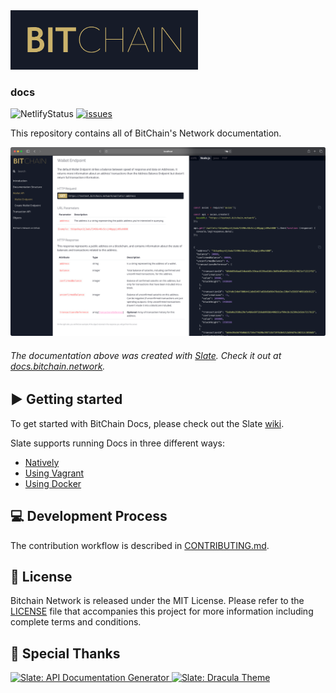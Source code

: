 <img alt="Logo" src=".github/assets/bitchain_logo.png" width="300px">

### docs

![NetlifyStatus](https://api.netlify.com/api/v1/badges/bae9e243-2e30-476e-92f6-c7dfcfe6a705/deploy-status)
[![issues](https://img.shields.io/github/issues/bitchain/docs?color=%230E1E25)](https://github.com/bitchain/docs/issues)

This repository contains all of BitChain's Network documentation.

<img src=".github/assets/screenshot.png" width="700px" alt="Screenshot">

<h6>
    <em>The documentation above was created with <a href="https://github.com/slatedocs/slate">Slate</a>. 
      Check it out at <a href="https://docs.bitchain.network">docs.bitchain.network</a>.
    </em>
</h6>

## ▶️ Getting started

To get started with BitChain Docs, please check out the Slate [wiki](https://github.com/slatedocs/slate/wiki#getting-started).

Slate supports running Docs in three different ways:
* [Natively](https://github.com/slatedocs/slate/wiki/Using-Slate-Natively)
* [Using Vagrant](https://github.com/slatedocs/slate/wiki/Using-Slate-in-Vagrant)
* [Using Docker](https://github.com/slatedocs/slate/wiki/Using-Slate-in-Docker)


## 💻 Development Process

The contribution workflow is described in [CONTRIBUTING.md](CONTRIBUTING.md).

## 📝 License

Bitchain Network is released under the MIT License. Please refer to the [LICENSE](LICENSE) file that accompanies this project for more information including complete terms and conditions.

## 💜 Special Thanks

<a href="https://github.com/slatedocs/slate">
  <img src="https://raw.githubusercontent.com/slatedocs/img/main/logo-slate.png" alt="Slate: API Documentation Generator" height="95">
</a>

<a href="https://github.com/dracula/slate">
  <img src="https://draculatheme.com/static/icons/pack-1/045-dracula.svg" alt="Slate: Dracula Theme" height="75">
</a>
